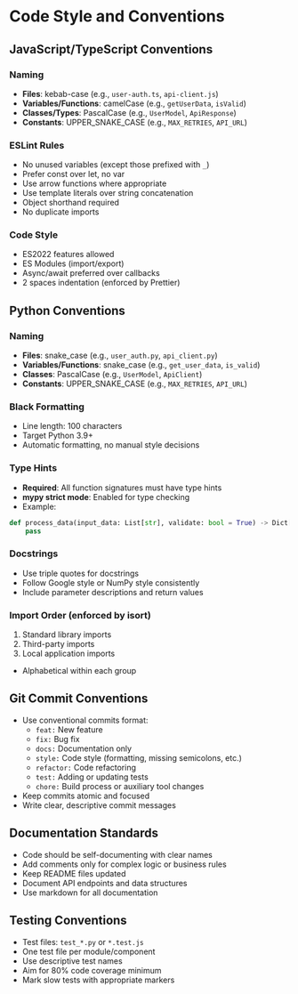 # Code Style and Conventions

## JavaScript/TypeScript Conventions

### Naming
- **Files**: kebab-case (e.g., `user-auth.ts`, `api-client.js`)
- **Variables/Functions**: camelCase (e.g., `getUserData`, `isValid`)
- **Classes/Types**: PascalCase (e.g., `UserModel`, `ApiResponse`)
- **Constants**: UPPER_SNAKE_CASE (e.g., `MAX_RETRIES`, `API_URL`)

### ESLint Rules
- No unused variables (except those prefixed with `_`)
- Prefer const over let, no var
- Use arrow functions where appropriate
- Use template literals over string concatenation
- Object shorthand required
- No duplicate imports

### Code Style
- ES2022 features allowed
- ES Modules (import/export)
- Async/await preferred over callbacks
- 2 spaces indentation (enforced by Prettier)

## Python Conventions

### Naming
- **Files**: snake_case (e.g., `user_auth.py`, `api_client.py`)
- **Variables/Functions**: snake_case (e.g., `get_user_data`, `is_valid`)
- **Classes**: PascalCase (e.g., `UserModel`, `ApiClient`)
- **Constants**: UPPER_SNAKE_CASE (e.g., `MAX_RETRIES`, `API_URL`)

### Black Formatting
- Line length: 100 characters
- Target Python 3.9+
- Automatic formatting, no manual style decisions

### Type Hints
- **Required**: All function signatures must have type hints
- **mypy strict mode**: Enabled for type checking
- Example:
```python
def process_data(input_data: List[str], validate: bool = True) -> Dict[str, Any]:
    pass
```

### Docstrings
- Use triple quotes for docstrings
- Follow Google style or NumPy style consistently
- Include parameter descriptions and return values

### Import Order (enforced by isort)
1. Standard library imports
2. Third-party imports
3. Local application imports
- Alphabetical within each group

## Git Commit Conventions
- Use conventional commits format:
  - `feat:` New feature
  - `fix:` Bug fix
  - `docs:` Documentation only
  - `style:` Code style (formatting, missing semicolons, etc.)
  - `refactor:` Code refactoring
  - `test:` Adding or updating tests
  - `chore:` Build process or auxiliary tool changes
- Keep commits atomic and focused
- Write clear, descriptive commit messages

## Documentation Standards
- Code should be self-documenting with clear names
- Add comments only for complex logic or business rules
- Keep README files updated
- Document API endpoints and data structures
- Use markdown for all documentation

## Testing Conventions
- Test files: `test_*.py` or `*.test.js`
- One test file per module/component
- Use descriptive test names
- Aim for 80% code coverage minimum
- Mark slow tests with appropriate markers